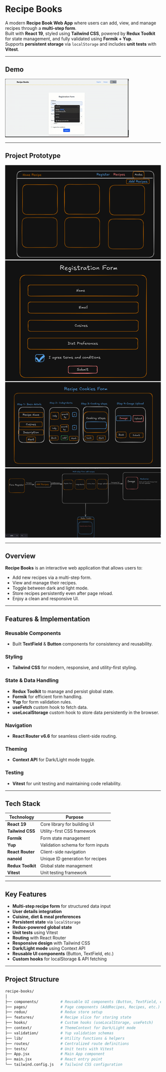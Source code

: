 #  Recipe Books

A modern **Recipe Book Web App** where users can add, view, and manage recipes through a **multi-step form**.  
Built with **React 19**, styled using **Tailwind CSS**, powered by **Redux Toolkit** for state management, and fully validated using **Formik + Yup**.  
Supports **persistent storage** via `localStorage` and includes **unit tests** with **Vitest**.

---

##  Demo
![Recipe Books Demo](<Recording 2025-08-08 160724.gif>)

---

## Project Prototype

![Prototype Screenshot 1](<Screenshot 2025-08-08 162237.png>)
![Prototype Screenshot 2](<Screenshot 2025-08-08 162251.png>)
![Prototype Screenshot 3](<Screenshot 2025-08-08 162307.png>)
![Prototype Screenshot 4](<Screenshot 2025-08-08 162334.png>)

---

##  Overview

**Recipe Books** is an interactive web application that allows users to:
-  Add new recipes via a multi-step form.
-  View and manage their recipes.
-  Toggle between dark and light mode.
-  Store recipes persistently even after page reload.
-  Enjoy a clean and responsive UI.

---

##  Features & Implementation

###  Reusable Components
- Built **TextField** & **Button** components for consistency and reusability.

###  Styling
- **Tailwind CSS** for modern, responsive, and utility-first styling.

###  State & Data Handling
- **Redux Toolkit** to manage and persist global state.
- **Formik** for efficient form handling.
- **Yup** for form validation rules.
- **useFetch** custom hook to fetch data.
- **useLocalStorage** custom hook to store data persistently in the browser.

###  Navigation
- **React Router v6.6** for seamless client-side routing.

###  Theming
- **Context API** for Dark/Light mode toggle.

###  Testing
- **Vitest** for unit testing and maintaining code reliability.

---

##  Tech Stack

| Technology         | Purpose                                         |
|--------------------|-------------------------------------------------|
| **React 19**       | Core library for building UI                    |
| **Tailwind CSS**   | Utility-first CSS framework                     |
| **Formik**         | Form state management                           |
| **Yup**            | Validation schema for form inputs               |
| **React Router**   | Client-side navigation                          |
| **nanoid**         | Unique ID generation for recipes                |
| **Redux Toolkit**  | Global state management                         |
| **Vitest**         | Unit testing framework                          |

---

##  Key Features

-  **Multi-step recipe form** for structured data input  
-  **User details integration**  
-  **Cuisine, diet & meal preferences**  
-  **Persistent state** via `localStorage`  
-  **Redux-powered global state**  
-  **Unit tests** using Vitest  
-  **Routing** with React Router  
-  **Responsive design** with Tailwind CSS  
-  **Dark/Light mode** using Context API  
-  **Reusable UI components** (Button, TextField, etc.)  
-  **Custom hooks** for localStorage & API fetching  

---

##  Project Structure

```bash
recipe-books/
│
├── components/          # Reusable UI components (Button, TextField, etc.)
├── pages/               # Page components (AddRecipes, Recipes, etc.)
├── redux/               # Redux store setup
├── features/            # Recipe slice for storing state
├── hooks/               # Custom hooks (useLocalStorage, useFetch)
├── context/             # ThemeContext for Dark/Light mode
├── validation/          # Yup validation schemas
├── lib/                 # Utility functions & helpers
├── routes/              # Centralized route definitions
├── tests/               # Unit tests with Vitest
├── App.jsx              # Main App component
├── main.jsx             # React entry point
└── tailwind.config.js   # Tailwind CSS configuration
